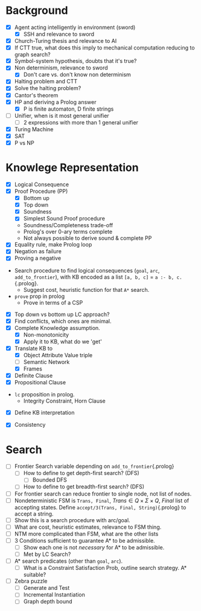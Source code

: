 # Background
* [x] Agent acting intelligently in environment (sword)
    * [x] SSH and relevance to sword
* [x] Church-Turing thesis and relevance to AI
* [x] If CTT true, what does this imply to mechanical computation reducing to graph search?
* [x] Symbol-system hypothesis, doubts that it's true?
* [x] Non determinism, relevance to sword
    * [x] Don't care vs. don't know non determinism
* [x] Halting problem and CTT
* [x] Solve the halting problem?
* [x] Cantor's theorem
* [x] HP and deriving a Prolog answer
    * [x] P is finite automaton, D finite strings
* [ ] Unifier, when is it most general unifier
    * [ ] 2 expressions with more than 1 general unifier
* [x] Turing Machine
* [x] SAT
* [x] P vs NP

# Knowlege Representation
* [x] Logical Consequence
* [x] Proof Procedure (PP)
    * [x] Bottom up
    * [x] Top down
    * [x] Soundness
    * [x] Simplest Sound Proof procedure
    * Soundness/Completeness trade-off
    * Prolog's over 0-ary terms complete
    * Not always possible to derive sound & complete PP
* [x] Equality rule, make Prolog loop
* [x] Negation as failure
* [x] Proving a negative
* Search procedure to find logical consequences (`goal`, `arc`, `add_to_frontier`), with KB encoded as a list `[a, b, c]` $=$ `a :- b, c.`{.prolog}.
    * Suggest cost, heuristic function for that `A*` search.
* `prove` prop in prolog
    * Prove in terms of a CSP
* [x] Top down vs bottom up LC approach?
* [x] Find conflicts, which ones are minimal.
* [x] Complete Knowledge assumption.
    * [x] Non-monotonicity
    * [x] Apply it to KB, what do we 'get'
* [x] Translate KB to
    * [x] Object Attribute Value triple
    * [ ] Semantic Network
    * [x] Frames
* [x] Definite Clause
* [x] Propositional Clause
* `lc` proposition in prolog.
    * Integrity Constraint, Horn Clause
* [x] Define KB interpretation
* [x] Consistency


# Search
* [ ] Frontier Search variable depending on `add_to_frontier`{.prolog}
    * [ ] How to define to get depth-first search? (DFS)
        * [ ] Bounded DFS
    * [ ] How to define to get breadth-first search? (DFS)
* [ ] For frontier search can reduce frontier to single node, not list of nodes.
* [ ] Nondeterministic FSM is `Trans, Final`, $Trans \in Q \times \Sigma \times Q$, $Final$ list of accepting states. Define `accept/3(Trans, Final, String)`{.prolog} to accept a string.
* [ ] Show this is a search procedure with arc/goal.
* [ ] What are cost, heuristic estimates, relevance to FSM thing.
* [ ] NTM more complicated than FSM, what are the other lists
* [ ] 3 Conditions sufficient to guarantee A* to be admissible.
    * [ ] Show each one is not _necessary_ for A* to be admissible.
    * [ ]  Met by LC Search?
* [ ] A* search predicates (other than `goal`, `arc`).
    * [ ] What is a Constraint Satisfaction Prob, outline search strategy. A* suitable?
* [ ] Zebra puzzle
    * [ ] Generate and Test
    * [ ] Incremental Instantiation
    * [ ] Graph depth bound
